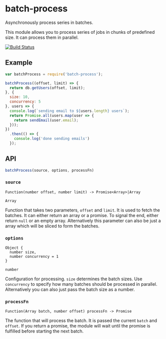 # batch-process

Asynchronously process series in batches.

This module allows you to process series of jobs in chunks of predefined size.
It can process them in parallel.

[![Build Status](https://travis-ci.org/Janpot/batch-process.svg?branch=master)](https://travis-ci.org/Janpot/batch-process)

## Example

```js
var batchProcess = require('batch-process');

batchProcess((offset, limit) => {
  return db.getUsers(offset, limit);
}, {
  size: 10,
  concurrency: 5
}, users => {
  console.log(`sending email to ${users.length} users`);
  return Promise.all(users.map(user => {
    return sendEmail(user.email);
  }));
})
  .then(() => {
    console.log('done sending emails')
  });
```

## API

```js
batchProcess(source, options, processFn)
```

### `source`

```
Function(number offset, number limit) -> Promise<Array>|Array
```

```
Array
```

Function that takes two parameters, `offset` and `limit`.
It is used to fetch the batches. It can either return an array or a promise.
To signal the end, either return `null` or an empty array.
Alternatively this parameter can also be just a array which will be sliced to form the batches.

### `options`

```
Object {
  number size,
  number concurrency = 1
}
```

```
number
```

Configuration for processing. `size` determines the batch sizes.
Use `concurrency` to specify how many batches should be processed in parallel.
Alternatively you can also just pass the batch size as a number.

### `processFn`

```
Function(Array batch, number offset) processFn -> Promise
```

The function that will process the batch. It is passed the current `batch` and `offset`.
If you return a promise, the module will wait until the promise is fulfilled before starting the next batch.
